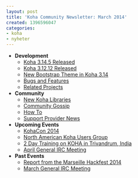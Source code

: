 ```yaml
---
layout: post
title: 'Koha Community Newsletter: March 2014'
created: 1396596047
categories:
- koha
- nyheter
---
```

<ul>
<li><strong>Development</strong>
<ul>
<li><a href="http://koha-community.org/koha-community-newsletter-march-2014/#314">Koha 3.14.5 Released</a></li>
<li><a href="http://koha-community.org/koha-community-newsletter-march-2014/#312">Koha 3.12.12 Released</a></li>
<li><a href="http://koha-community.org/koha-community-newsletter-march-2014/#bootstrap">New Bootstrap Theme in Koha 3.14</a></li>
<li><a href="http://koha-community.org/koha-community-newsletter-march-2014/#patches">Bugs and Features</a></li>
<li><a href="http://koha-community.org/koha-community-newsletter-march-2014/#projects">Related Projects</a></li>
</ul>
</li>
<li><strong>Community</strong>
<ul>
<li><a href="http://koha-community.org/koha-community-newsletter-march-2014/#newlibs">New Koha Libraries</a></li>
<li><a href="http://koha-community.org/koha-community-newsletter-march-2014/#gossip">Community Gossip</a></li>
<li><a href="http://koha-community.org/koha-community-newsletter-march-2014/#howto">How To</a></li>
<li><a href="http://koha-community.org/koha-community-newsletter-march-2014/#provider">Support Provider News</a></li>
</ul>
</li>
<li><strong>Upcoming Events</strong>
<ul>
<li><a href="http://koha-community.org/koha-community-newsletter-march-2014/#kohacon">KohaCon 2014</a></li>
<li><a href="http://koha-community.org/koha-community-newsletter-march-2014/#nakug">North American Koha Users Group</a></li>
<li><a href="http://koha-community.org/koha-community-newsletter-march-2014/#training">2 Day Training on KOHA in Trivandrum, India</a></li>
<li><a href="http://koha-community.org/koha-community-newsletter-march-2014/#ircnext">April General IRC Meeting</a></li>
</ul>
</li>
<li><strong>Past Events</strong>
<ul>
<li><a href="http://koha-community.org/koha-community-newsletter-march-2014/#hackfest">Report from the Marseille Hackfest 2014</a></li>
<li><a href="http://koha-community.org/koha-community-newsletter-march-2014/#ircpast">March General IRC Meeting</a></li>
</ul>
</li>
</ul>
